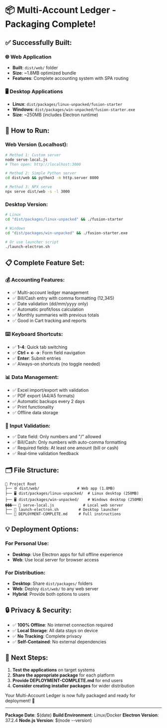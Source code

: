 # 📦 Multi-Account Ledger - Packaging Complete! 

## ✅ Successfully Built:

### 🌐 Web Application
- **Built**: `dist/web/` folder
- **Size**: ~1.8MB optimized bundle
- **Features**: Complete accounting system with SPA routing

### 🖥️ Desktop Applications  
- **Linux**: `dist/packages/linux-unpacked/fusion-starter`
- **Windows**: `dist/packages/win-unpacked/fusion-starter.exe`
- **Size**: ~250MB (includes Electron runtime)

## 🚀 How to Run:

### Web Version (Localhost):
```bash
# Method 1: Custom server
node serve-local.js
# Then open: http://localhost:3000

# Method 2: Simple Python server  
cd dist/web && python3 -m http.server 8000

# Method 3: NPX serve
npx serve dist/web -s -l 3000
```

### Desktop Version:
```bash
# Linux
cd "dist/packages/linux-unpacked" && ./fusion-starter

# Windows  
cd "dist/packages/win-unpacked" && ./fusion-starter.exe

# Or use launcher script
./launch-electron.sh
```

## 📋 Complete Feature Set:

### 💰 Accounting Features:
- ✅ Multi-account ledger management
- ✅ Bill/Cash entry with comma formatting (12,345)
- ✅ Date validation (dd/mm/yyyy only)
- ✅ Automatic profit/loss calculation
- ✅ Monthly summaries with previous totals
- ✅ Good in Cart tracking and reports

### ⌨️ Keyboard Shortcuts:
- ✅ **1-4**: Quick tab switching
- ✅ **Ctrl + ← →**: Form field navigation  
- ✅ **Enter**: Submit entries
- ✅ Always-on shortcuts (no toggle needed)

### 📊 Data Management:
- ✅ Excel import/export with validation
- ✅ PDF export (A4/A5 formats)
- ✅ Automatic backups every 2 days
- ✅ Print functionality
- ✅ Offline data storage

### 🔧 Input Validation:
- ✅ Date field: Only numbers and "/" allowed
- ✅ Bill/Cash: Only numbers with auto-comma formatting
- ✅ Required fields: At least one amount (bill or cash)
- ✅ Real-time validation feedback

## 🗂️ File Structure:
```
📁 Project Root
├── 🌐 dist/web/                 # Web app (1.8MB)
├── 🖥️ dist/packages/linux-unpacked/  # Linux desktop (250MB)
├── 🖥️ dist/packages/win-unpacked/    # Windows desktop (250MB)
���── 🚀 serve-local.js             # Local web server
├── 🚀 launch-electron.sh         # Desktop launcher
└── 📖 DEPLOYMENT-COMPLETE.md     # Full instructions
```

## 💡 Deployment Options:

### For Personal Use:
- **Desktop**: Use Electron apps for full offline experience
- **Web**: Use local server for browser access

### For Distribution:
- **Desktop**: Share `dist/packages/` folders
- **Web**: Deploy `dist/web/` to any web server
- **Hybrid**: Provide both options to users

## 🔒 Privacy & Security:
- ✅ **100% Offline**: No internet connection required
- ✅ **Local Storage**: All data stays on device
- ✅ **No Tracking**: Complete privacy
- ✅ **Self-Contained**: No external dependencies

## 🎯 Next Steps:

1. **Test the applications** on target systems
2. **Share the appropriate package** for each platform
3. **Provide DEPLOYMENT-COMPLETE.md** for end users
4. **Consider creating installer packages** for wider distribution

Your Multi-Account Ledger is now fully packaged and ready for deployment! 🎉

---

**Package Date**: $(date)
**Build Environment**: Linux/Docker
**Electron Version**: 37.2.4
**Node.js Version**: $(node --version)
